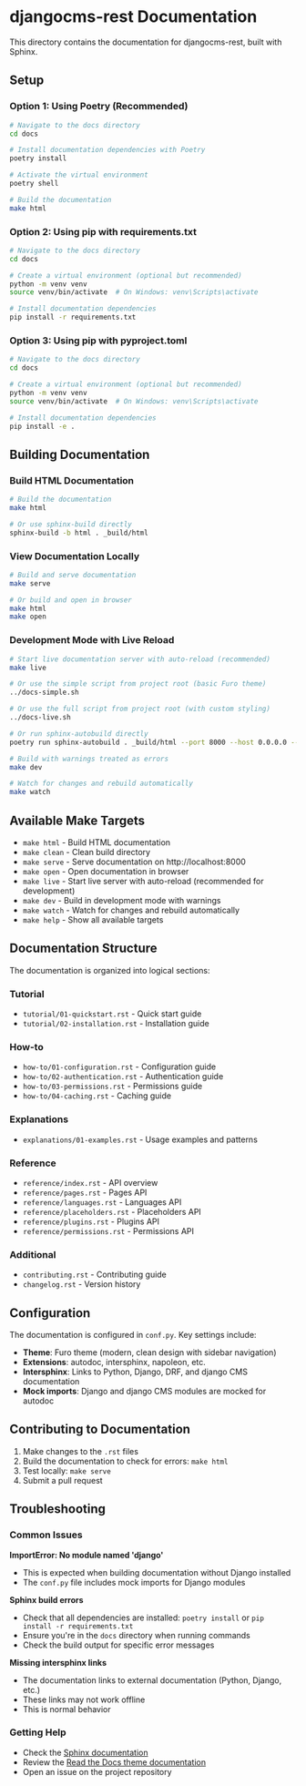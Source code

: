 # djangocms-rest Documentation

This directory contains the documentation for djangocms-rest, built with Sphinx.

## Setup

### Option 1: Using Poetry (Recommended)

```bash
# Navigate to the docs directory
cd docs

# Install documentation dependencies with Poetry
poetry install

# Activate the virtual environment
poetry shell

# Build the documentation
make html
```

### Option 2: Using pip with requirements.txt

```bash
# Navigate to the docs directory
cd docs

# Create a virtual environment (optional but recommended)
python -m venv venv
source venv/bin/activate  # On Windows: venv\Scripts\activate

# Install documentation dependencies
pip install -r requirements.txt
```

### Option 3: Using pip with pyproject.toml

```bash
# Navigate to the docs directory
cd docs

# Create a virtual environment (optional but recommended)
python -m venv venv
source venv/bin/activate  # On Windows: venv\Scripts\activate

# Install documentation dependencies
pip install -e .
```

## Building Documentation

### Build HTML Documentation

```bash
# Build the documentation
make html

# Or use sphinx-build directly
sphinx-build -b html . _build/html
```

### View Documentation Locally

```bash
# Build and serve documentation
make serve

# Or build and open in browser
make html
make open
```

### Development Mode with Live Reload

```bash
# Start live documentation server with auto-reload (recommended)
make live

# Or use the simple script from project root (basic Furo theme)
../docs-simple.sh

# Or use the full script from project root (with custom styling)
../docs-live.sh

# Or run sphinx-autobuild directly
poetry run sphinx-autobuild . _build/html --port 8000 --host 0.0.0.0 --open-browser

# Build with warnings treated as errors
make dev

# Watch for changes and rebuild automatically
make watch
```

## Available Make Targets

- `make html` - Build HTML documentation
- `make clean` - Clean build directory
- `make serve` - Serve documentation on http://localhost:8000
- `make open` - Open documentation in browser
- `make live` - Start live server with auto-reload (recommended for development)
- `make dev` - Build in development mode with warnings
- `make watch` - Watch for changes and rebuild automatically
- `make help` - Show all available targets

## Documentation Structure

The documentation is organized into logical sections:

### Tutorial
- `tutorial/01-quickstart.rst` - Quick start guide
- `tutorial/02-installation.rst` - Installation guide

### How-to
- `how-to/01-configuration.rst` - Configuration guide
- `how-to/02-authentication.rst` - Authentication guide
- `how-to/03-permissions.rst` - Permissions guide
- `how-to/04-caching.rst` - Caching guide

### Explanations
- `explanations/01-examples.rst` - Usage examples and patterns

### Reference
- `reference/index.rst` - API overview
- `reference/pages.rst` - Pages API
- `reference/languages.rst` - Languages API
- `reference/placeholders.rst` - Placeholders API
- `reference/plugins.rst` - Plugins API
- `reference/permissions.rst` - Permissions API

### Additional
- `contributing.rst` - Contributing guide
- `changelog.rst` - Version history

## Configuration

The documentation is configured in `conf.py`. Key settings include:

- **Theme**: Furo theme (modern, clean design with sidebar navigation)
- **Extensions**: autodoc, intersphinx, napoleon, etc.
- **Intersphinx**: Links to Python, Django, DRF, and django CMS documentation
- **Mock imports**: Django and django CMS modules are mocked for autodoc

## Contributing to Documentation

1. Make changes to the `.rst` files
2. Build the documentation to check for errors: `make html`
3. Test locally: `make serve`
4. Submit a pull request

## Troubleshooting

### Common Issues

**ImportError: No module named 'django'**
- This is expected when building documentation without Django installed
- The `conf.py` file includes mock imports for Django modules

**Sphinx build errors**
- Check that all dependencies are installed: `poetry install` or `pip install -r requirements.txt`
- Ensure you're in the `docs` directory when running commands
- Check the build output for specific error messages

**Missing intersphinx links**
- The documentation links to external documentation (Python, Django, etc.)
- These links may not work offline
- This is normal behavior

### Getting Help

- Check the [Sphinx documentation](https://www.sphinx-doc.org/)
- Review the [Read the Docs theme documentation](https://sphinx-rtd-theme.readthedocs.io/)
- Open an issue on the project repository 